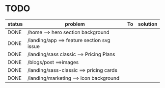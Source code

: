 # TODO
| status | problem                                     | To  | solution |
| ------ | ------------------------------------------- | --- | -------- |
| DONE   | /home  ==> hero section background          |     |          |
| DONE   | /landing/app  ==> feature section svg issue |     |          |
| DONE   | /landing/sass classic  ==> Pricing Plans    |     |          |
| DONE   | /blogs/post ==>images                       |     |          |
| DONE   | /landing/sass-classic   ==> pricing cards   |     |          |
| DONE   | /landing/marketing   ==> icon background    |     |          |